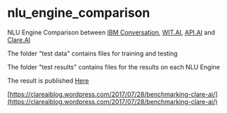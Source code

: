 # nlu_engine_comparison
NLU Engine Comparison between [IBM Conversation](https://www.ibm.com/watson/developercloud/conversation/api/), [WIT.AI](https://wit.ai), [API.AI](https://api.ai) and [Clare.AI](https://www.clare.ai)

The folder "test data" contains files for training and testing

The folder "test results" contains files for the results on each NLU Engine

The result is published [Here](https://clareaiblog.wordpress.com/2017/07/28/benchmarking-clare-ai/)

[https://clareaiblog.wordpress.com/2017/07/28/benchmarking-clare-ai/](https://clareaiblog.wordpress.com/2017/07/28/benchmarking-clare-ai/)
